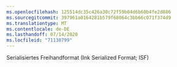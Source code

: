 ```yaml
---
ms.openlocfilehash: 125514dc35c426a30c72f59b04d6b60b4fe2d886
ms.sourcegitcommit: 397961a0164281b579f68064c3bb66c071f374d9
ms.translationtype: MT
ms.contentlocale: de-DE
ms.lasthandoff: 07/14/2020
ms.locfileid: "71138799"
---
```

Serialisiertes Freihandformat (Ink Serialized Format; ISF)